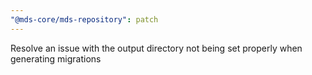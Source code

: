 ```yaml
---
"@mds-core/mds-repository": patch
---
```


Resolve an issue with the output directory not being set properly when generating migrations

